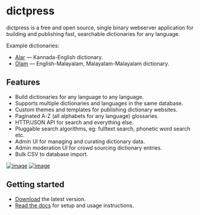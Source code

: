 # dictpress

dictpress is a free and open source, single binary webserver application for building and publishing fast, searchable dictionaries for any language.

Example dictionaries:
- [Alar](https://alar.ink/) — Kannada-English dictionary.
- [Olam](https://olam.in/) — English-Malayalam, Malayalam-Malayalam dictionary.


## Features
- Build dictionaries for any language to any language.
- Supports multiple dictionaries and languages in the same database.
- Custom themes and templates for publishing dictionary websites.
- Paginated A-Z (all alphabets for any language) glossaries.
- HTTP/JSON API for search and everything else.
- Pluggable search algorithms, eg: fulltext search, phonetic word search etc.
- Admin UI for managing and curating dictionary data.
- Admin moderation UI for crowd sourcing dictionary entries.
- Bulk CSV to database import.

[![image](https://user-images.githubusercontent.com/547147/175945746-575c2cb7-7478-414a-93ae-014196d3385d.png)](https://olam.in)
[![image](https://user-images.githubusercontent.com/547147/175945847-40d3ae1c-c81a-4283-94af-9299476bfd7f.png)](https://dict.press/static/admin.png)

## Getting started
- [Download](https://github.com/knadh/dictpress/releases) the latest version.
- [Read the docs](https://dict.press) for setup and usage instructions.
